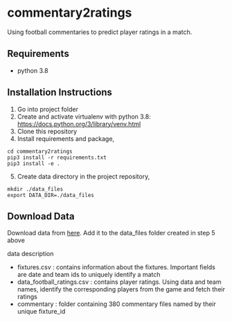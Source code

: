 # commentary2ratings
Using football commentaries to predict player ratings in a match.

## Requirements

- python 3.8

## Installation Instructions

1. Go into project folder
2. Create and activate virtualenv with python 3.8: https://docs.python.org/3/library/venv.html
3. Clone this repository
4. Install requirements and package,
```
cd commentary2ratings
pip3 install -r requirements.txt
pip3 install -e .
```
5. Create data directory in the project repository,
```
mkdir ./data_files
export DATA_DIR=./data_files
```

## Download Data

Download data from [here](https://drive.google.com/drive/folders/1W76B70aN-adoJcYoX7mwDY1A8YQSNvHL?usp=sharing). Add it to the data_files folder created in step 5 above

data description
- fixtures.csv : contains information about the fixtures. Important fields are date and team ids to uniquely identify a match
- data_football_ratings.csv : contains player ratings. Using data and team names, identify the corresponding players from the game and fetch their ratings
- commentary : folder containing 380 commentary files named by their unique fixture_id
